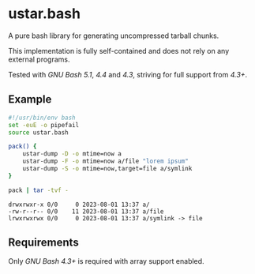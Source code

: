 # ustar.bash

A pure bash library for generating uncompressed tarball chunks.

This implementation is fully self-contained and does not rely on any external programs.

Tested with _GNU Bash 5.1_, _4.4_ and _4.3_, striving for full support from _4.3+_.

## Example

```bash
#!/usr/bin/env bash
set -euE -o pipefail
source ustar.bash

pack() {
	ustar-dump -D -o mtime=now a
	ustar-dump -F -o mtime=now a/file "lorem ipsum"
	ustar-dump -S -o mtime=now,target=file a/symlink
}

pack | tar -tvf -
```
```
drwxrwxr-x 0/0     0 2023-08-01 13:37 a/
-rw-r--r-- 0/0    11 2023-08-01 13:37 a/file
lrwxrwxrwx 0/0     0 2023-08-01 13:37 a/symlink -> file
```

## Requirements

Only _GNU Bash 4.3+_ is required with array support enabled.
